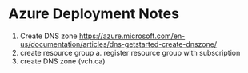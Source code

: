 # Azure Deployment Notes

1. Create DNS zone
https://azure.microsoft.com/en-us/documentation/articles/dns-getstarted-create-dnszone/
1. create resource group
    a. register resource group with subscription
2. create DNS zone (vch.ca)
